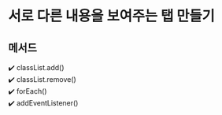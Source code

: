 # 서로 다른 내용을 보여주는 탭 만들기


## 메서드
✔️ classList.add()  
✔️ classList.remove()  
✔️ forEach()  
✔️ addEventListener()  